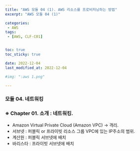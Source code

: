 ```yaml
---
title: "AWS 모듈 04 (1). AWS 리소스를 프로비저닝하는 방법"
excerpt: "AWS 모듈 04 (1)"

categories:
 - AWS
tags:
 - [AWS, CLF-C01]


toc: true
toc_sticky: true

date: 2022-12-04
last_modified_at: 2022-12-04

#img: ":aws 1.png"

---
```


<!-- outline-start -->




### 모듈 04. 네트워킹



### ※ Chapter 01. 소개 : 네트워킹.

- Amazon Virtual Private Cloud (Amazon VPC)
   -> 격리.
- 서브넷 : 퍼블릭 or 프라이빗 리소스 그룹 VPC에 있는 IP주소의 범위.
- 계산원 : 퍼블릭 서브넷에 배치
- 바리스타 : 프라이빗 서브넷에 배치